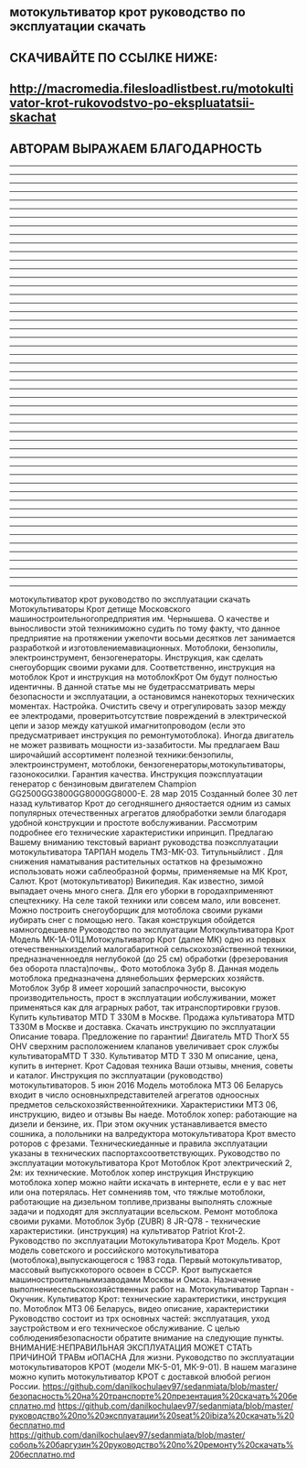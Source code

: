 мотокультиватор крот руководство по эксплуатации скачать
--------------------------------------------------
СКАЧИВАЙТЕ ПО ССЫЛКЕ НИЖЕ:
--------------------------------------------------
http://macromedia.filesloadlistbest.ru/motokultivator-krot-rukovodstvo-po-ekspluatatsii-skachat
--------------------------------------------------
АВТОРАМ ВЫРАЖАЕМ БЛАГОДАРНОСТЬ
--------------------------------------------------
--------------------------------------------------
--------------------------------------------------
--------------------------------------------------
--------------------------------------------------
--------------------------------------------------
--------------------------------------------------
--------------------------------------------------
--------------------------------------------------
--------------------------------------------------
--------------------------------------------------
--------------------------------------------------
--------------------------------------------------
--------------------------------------------------
--------------------------------------------------
--------------------------------------------------
--------------------------------------------------
--------------------------------------------------
--------------------------------------------------
--------------------------------------------------
--------------------------------------------------
--------------------------------------------------
--------------------------------------------------
--------------------------------------------------
--------------------------------------------------
--------------------------------------------------
--------------------------------------------------
--------------------------------------------------
--------------------------------------------------
--------------------------------------------------
--------------------------------------------------
--------------------------------------------------
--------------------------------------------------
--------------------------------------------------
--------------------------------------------------
--------------------------------------------------
--------------------------------------------------
--------------------------------------------------
--------------------------------------------------
--------------------------------------------------
--------------------------------------------------
--------------------------------------------------
--------------------------------------------------
--------------------------------------------------
--------------------------------------------------
--------------------------------------------------
--------------------------------------------------
--------------------------------------------------
--------------------------------------------------
--------------------------------------------------
--------------------------------------------------
мотокультиватор крот руководство по эксплуатации скачать Мотокультиваторы Крот  детище Московского машиностроительногопредприятия им. Чернышева. О качестве и выносливости этой техникиможно судить по тому факту, что данное предприятие на протяжении ужепочти восьми десятков лет занимается разработкой и изготовлениемавиационных. Мотоблоки, бензопилы, электроинструмент, бензогенераторы. Инструкция, как сделать снегоуборщик своими руками для. Соответственно, инструкция на мотоблок Крот и инструкция на мотоблокКрот Ом будут полностью идентичны. В данной статье мы не будетрассматривать меры безопасности и эксплуатации, а остановимся нанекоторых технических моментах. Настройка. Очистить свечу и отрегулировать зазор между ее электродами, проверитьотсутствие повреждений в электрической цепи и зазор между катушкой имагнитопроводом (если это предусматривает инструкция по ремонтумотоблока). Иногда двигатель не может развивать мощности из-зазабитости. Мы предлагаем Ваш широчайший ассортимент полезной техники:бензопилы, электроинструмент, мотоблоки, бензогенераторы,мотокультиваторы, газонокосилки. Гарантия качества.  Инструкция поэксплуатации генератор с бензиновым двигателем Champion GG2500GG3800GG8000GG8000-E. 28 мар 2015  Созданный более 30 лет назад культиватор Крот до сегодняшнего дняостается одним из самых популярных отечественных агрегатов дляобработки земли благодаря удобной конструкции и простоте вобслуживании. Рассмотрим подробнее его технические характеристики ипринцип. Предлагаю Вашему вниманию текстовый вариант руководства поэксплуатации мотокультиватора ТАРПАН модель ТМЗ-МК-03. Титульныйлист . Для снижения наматывания растительных остатков на фрезыможно использовать ножи саблеобразной формы, применяемые на МК Крот, Салют. Крот (мотокультиватор)  Википедия. Как известно, зимой выпадает очень много снега. Для его уборки в городахприменяют спецтехнику. На селе такой техники или совсем мало, или вовсенет. Можно построить снегоуборщик для мотоблока своими руками иубирать снег с помощью него. Такая конструкция обойдется намногодешевле
Руководство по эксплуатации Мотокультиватора Крот Модель МК-1А-01Ц.Мотокультиватор Крот (далее МК)  одно из первых отечественныхизделий малогабаритной сельскохозяйственной техники, предназначенноедля неглубокой (до 25 см) обработки (фрезерования без оборота пласта)почвы,. Фото мотоблока Зубр 8. Данная модель мотоблока предназначена длянебольших фермерских хозяйств. Мотоблок Зубр 8 имеет хороший запаспрочности, высокую производительность, прост в эксплуатации иобслуживании, может применяться как для аграрных работ, так итранспортировки грузов. Купить культиватор MTD T 330M в Москве. Продажа культиватора MTD T330M в Москве и доставка.  Скачать инструкцию по эксплуатации Описание товара. Предложение по гарантии! Двигатель MTD ThorX 55 OHV сверхним расположением клапанов увеличивает срок службы культиватораMTD T 330. Культиватор MTD T 330 M описание, цена, купить в интернет. Крот  Садовая техника  Ваши отзывы, мнения, советы и каталог. Инструкция по эксплуатации (руководство) мотокультиваторов. 5 июн 2016  Модель мотоблока МТЗ 06 Беларусь входит в число основныхпредставителей агрегатов одноосных предметов сельскохозяйственнойтехники. Характеристики МТЗ 06, инструкцию, видео и отзывы Вы наеде. Мотоблок хопер: работающие на дизели и бензине, их. При этом окучник устанавливается вместо сошника, а полольники на валредуктора мотокультиватора Крот вместо роторов с фрезами. Техническиеданные и правила эксплуатации указаны в технических паспортахсоответствующих. Руководство по эксплуатации мотокультиватора Крот
Мотоблок Крот электрический 2, 2м: их технические. Мотоблок хопер инструкция  Инструкцию мотоблока хопер можно найти искачать в интернете, если е у вас нет или она потерялась.  Нет сомненияв том, что тяжлые мотоблоки, работающие на дизельном топливе,призваны выполнять сложные задачи и подходят для эксплуатации всельском. Ремонт мотоблока своими руками. Мотоблок Зубр (ZUBR) 8 JR-Q78 - технические характеристики. (инструкция) на культиватор Patriot Krot-2. Руководство по эксплуатации Мотокультиватора Крот Модель. Крот  модель советского и российского мотокультиватора (мотоблока),выпускающегося с 1983 года. Первый мотокультиватор, массовый выпусккоторого освоен в СССР. Крот выпускается машиностроительнымизаводами Москвы и Омска. Назначение  выполнениесельскохозяйственных работ на. Мотокультиватор Тарпан - Окучник. Культиватор Крот: технические характеристики, инструкция по. Мотоблок МТЗ 06 Беларусь, видео описание, характеристики
Руководство состоит из трх основных частей: эксплуатация, уход заустройством и его техническое обслуживание. С целью соблюдениябезопасности обратите внимание на следующие пункты. ВНИМАНИЕ:НЕПРАВИЛЬНАЯ ЭКСПЛУАТАЦИЯ МОЖЕТ СТАТЬ ПРИЧИНОЙ ТРАВм иОПАСНА Для жизни. Руководство по эксплуатации мотокультиваторов КРОТ (модели МК-5-01, МК-9-01). В нашем магазине можно купить мотокультиватор КРОТ с доставкой влюбой регион России.
https://github.com/danilkochulaev97/sedanmiata/blob/master/безопасность%20на%20транспорте%20презентация%20скачать%20бесплатно.md
https://github.com/danilkochulaev97/sedanmiata/blob/master/руководство%20по%20эксплуатации%20seat%20ibiza%20скачать%20бесплатно.md
https://github.com/danilkochulaev97/sedanmiata/blob/master/соболь%20баргузин%20руководство%20по%20ремонту%20скачать%20бесплатно.md